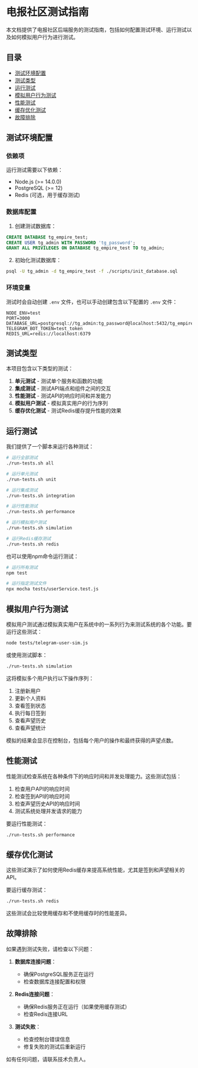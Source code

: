 # 电报社区测试指南

本文档提供了电报社区后端服务的测试指南，包括如何配置测试环境、运行测试以及如何模拟用户行为进行测试。

## 目录

- [测试环境配置](#测试环境配置)
- [测试类型](#测试类型)
- [运行测试](#运行测试)
- [模拟用户行为测试](#模拟用户行为测试)
- [性能测试](#性能测试)
- [缓存优化测试](#缓存优化测试)
- [故障排除](#故障排除)

## 测试环境配置

### 依赖项

运行测试需要以下依赖：

- Node.js (>= 14.0.0)
- PostgreSQL (>= 12)
- Redis (可选，用于缓存测试)

### 数据库配置

1. 创建测试数据库：

```sql
CREATE DATABASE tg_empire_test;
CREATE USER tg_admin WITH PASSWORD 'tg_password';
GRANT ALL PRIVILEGES ON DATABASE tg_empire_test TO tg_admin;
```

2. 初始化测试数据库：

```bash
psql -U tg_admin -d tg_empire_test -f ./scripts/init_database.sql
```

### 环境变量

测试时会自动创建 `.env` 文件，也可以手动创建包含以下配置的 `.env` 文件：

```
NODE_ENV=test
PORT=3000
DATABASE_URL=postgresql://tg_admin:tg_password@localhost:5432/tg_empire_test
TELEGRAM_BOT_TOKEN=test_token
REDIS_URL=redis://localhost:6379
```

## 测试类型

本项目包含以下类型的测试：

1. **单元测试** - 测试单个服务和函数的功能
2. **集成测试** - 测试API端点和组件之间的交互
3. **性能测试** - 测试API的响应时间和并发能力
4. **模拟用户测试** - 模拟真实用户的行为序列
5. **缓存优化测试** - 测试Redis缓存提升性能的效果

## 运行测试

我们提供了一个脚本来运行各种测试：

```bash
# 运行全部测试
./run-tests.sh all

# 运行单元测试
./run-tests.sh unit

# 运行集成测试
./run-tests.sh integration

# 运行性能测试
./run-tests.sh performance

# 运行模拟用户测试
./run-tests.sh simulation

# 运行Redis缓存测试
./run-tests.sh redis
```

也可以使用npm命令运行测试：

```bash
# 运行所有测试
npm test

# 运行指定测试文件
npx mocha tests/userService.test.js
```

## 模拟用户行为测试

模拟用户测试通过模拟真实用户在系统中的一系列行为来测试系统的各个功能。要运行这些测试：

```bash
node tests/telegram-user-sim.js
```

或使用测试脚本：

```bash
./run-tests.sh simulation
```

这将模拟多个用户执行以下操作序列：

1. 注册新用户
2. 更新个人资料
3. 查看签到状态
4. 执行每日签到
5. 查看声望历史
6. 查看声望统计

模拟的结果会显示在控制台，包括每个用户的操作和最终获得的声望点数。

## 性能测试

性能测试检查系统在各种条件下的响应时间和并发处理能力。这些测试包括：

1. 检查用户API的响应时间
2. 检查签到API的响应时间
3. 检查声望历史API的响应时间
4. 测试系统处理并发请求的能力

要运行性能测试：

```bash
./run-tests.sh performance
```

## 缓存优化测试

这些测试演示了如何使用Redis缓存来提高系统性能，尤其是签到和声望相关的API。

要运行缓存测试：

```bash
./run-tests.sh redis
```

这些测试会比较使用缓存和不使用缓存时的性能差异。

## 故障排除

如果遇到测试失败，请检查以下问题：

1. **数据库连接问题**：
   - 确保PostgreSQL服务正在运行
   - 检查数据库连接配置和权限

2. **Redis连接问题**：
   - 确保Redis服务正在运行（如果使用缓存测试）
   - 检查Redis连接URL

3. **测试失败**：
   - 检查控制台错误信息
   - 修复失败的测试后重新运行

如有任何问题，请联系技术负责人。 